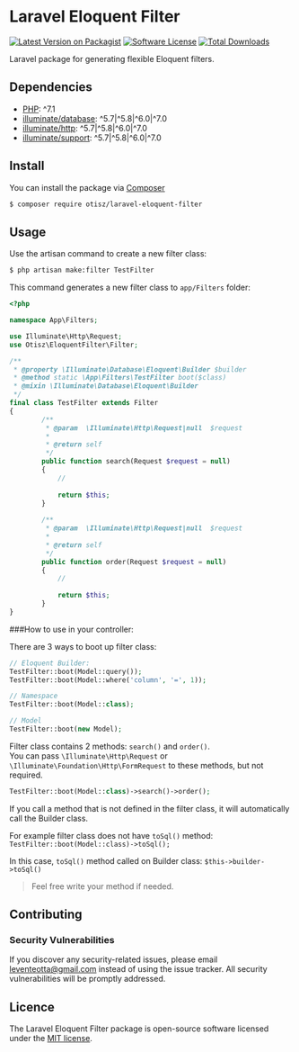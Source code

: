 # Laravel Eloquent Filter

[![Latest Version on Packagist][shield-packagist]][link-packagist]
[![Software License][shield-license]](LICENSE.md)
[![Total Downloads][shield-downloads]][link-packagist]

Laravel package for generating flexible Eloquent filters.

## Dependencies 

- [PHP](https://secure.php.net): ^7.1
- [illuminate/database](https://github.com/illuminate/database): ^5.7|^5.8|^6.0|^7.0
- [illuminate/http](https://github.com/illuminate/http): ^5.7|^5.8|^6.0|^7.0
- [illuminate/support](https://github.com/illuminate/support): ^5.7|^5.8|^6.0|^7.0

## Install

You can install the package via [Composer](https://getcomposer.org/)
```bash
$ composer require otisz/laravel-eloquent-filter
```
    
## Usage

Use the artisan command to create a new filter class:

```bash
$ php artisan make:filter TestFilter
```

This command generates a new filter class to `app/Filters` folder:

```php
<?php

namespace App\Filters;

use Illuminate\Http\Request;
use Otisz\EloquentFilter\Filter;

/**
 * @property \Illuminate\Database\Eloquent\Builder $builder
 * @method static \App\Filters\TestFilter boot($class)
 * @mixin \Illuminate\Database\Eloquent\Builder
 */
final class TestFilter extends Filter
{
        /**
         * @param  \Illuminate\Http\Request|null  $request
         *
         * @return self
         */
        public function search(Request $request = null)
        {
            //
    
            return $this;
        }
    
        /**
         * @param  \Illuminate\Http\Request|null  $request
         *
         * @return self
         */
        public function order(Request $request = null)
        {
            //
    
            return $this;
        }
}

```

###How to use in your controller:

There are 3 ways to boot up filter class:

```php
// Eloquent Builder:
TestFilter::boot(Model::query());
TestFilter::boot(Model::where('column', '=', 1));

// Namespace
TestFilter::boot(Model::class);

// Model
TestFilter::boot(new Model);
```

Filter class contains 2 methods: `search()` and `order()`. \
You can pass `\Illuminate\Http\Request` or `\Illuminate\Foundation\Http\FormRequest` to these methods, but not required.

```php
TestFilter::boot(Model::class)->search()->order();
```

If you call a method that is not defined in the filter class, it will automatically call the Builder class.

For example filter class does not have `toSql()` method:
`TestFilter::boot(Model::class)->toSql();`

In this case, `toSql()` method called on Builder class: `$this->builder->toSql()`

> Feel free write your method if needed.


## Contributing

### Security Vulnerabilities

If you discover any security-related issues, please email [leventeotta@gmail.com](mailto:leventeotta@gmail.com) instead of using the issue tracker. All security vulnerabilities will be promptly addressed.

## Licence

The Laravel Eloquent Filter package is open-source software licensed under the [MIT license](LICENSE.md).

[shield-packagist]: https://img.shields.io/packagist/v/otisz/laravel-eloquent-filter.svg?style=flat-square
[shield-license]: https://img.shields.io/badge/license-MIT-brightgreen.svg?style=flat-square
[shield-downloads]: https://img.shields.io/packagist/dt/otisz/laravel-eloquent-filter.svg?style=flat-square

[link-packagist]: https://packagist.org/packages/otisz/laravel-eloquent-filter

